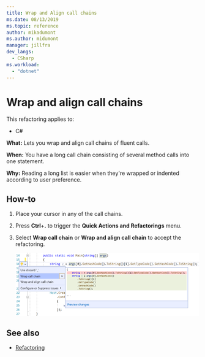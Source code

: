 ```yaml
---
title: Wrap and Align call chains
ms.date: 08/13/2019
ms.topic: reference
author: mikadumont
ms.author: midumont
manager: jillfra
dev_langs:
  - CSharp
ms.workload:
  - "dotnet"
---
```

# Wrap and align call chains

This refactoring applies to:

- C#

**What:** Lets you wrap and align call chains of fluent calls.

**When:** You have a long call chain consisting of several method calls into one statement.

**Why:** Reading a long list is easier when they're wrapped or indented according to user preference.

## How-to

1. Place your cursor in any of the call chains.
2. Press **Ctrl**+**.** to trigger the **Quick Actions and Refactorings** menu.
3. Select **Wrap call chain** or **Wrap and align call chain** to accept the refactoring.

   ![Wrap and Align Call Chains](media/wrap-call-chain.png)

## See also

- [Refactoring](../refactoring-in-visual-studio.md)
